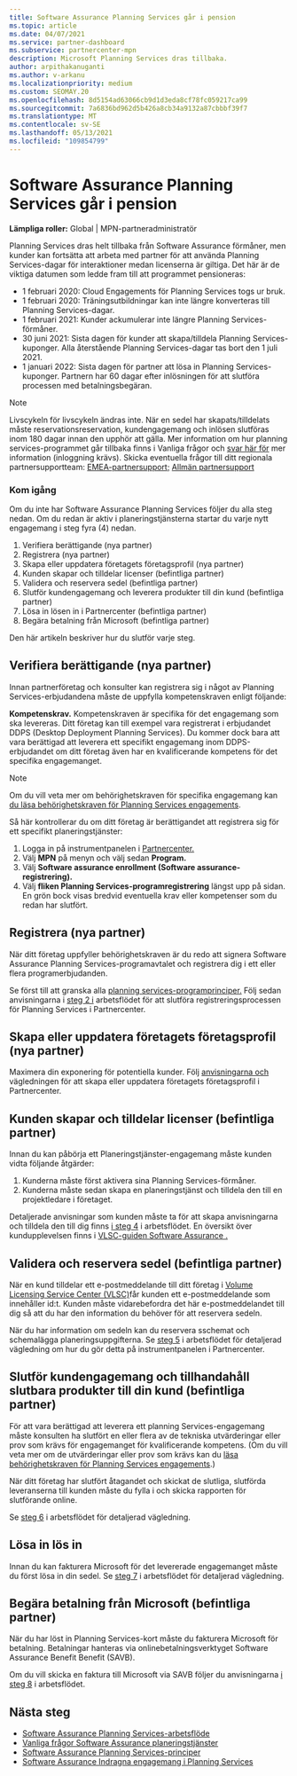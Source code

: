 ```yaml
---
title: Software Assurance Planning Services går i pension
ms.topic: article
ms.date: 04/07/2021
ms.service: partner-dashboard
ms.subservice: partnercenter-mpn
description: Microsoft Planning Services dras tillbaka.
author: arpithakanuganti
ms.author: v-arkanu
ms.localizationpriority: medium
ms.custom: SEOMAY.20
ms.openlocfilehash: 8d5154ad63066cb9d1d3eda8cf78fc059217ca99
ms.sourcegitcommit: 7a6836bd962d5b426a8cb34a9132a87cbbbf39f7
ms.translationtype: MT
ms.contentlocale: sv-SE
ms.lasthandoff: 05/13/2021
ms.locfileid: "109854799"
---
```

# <a name="software-assurance-planning-services-retirement"></a>Software Assurance Planning Services går i pension

**Lämpliga roller:** Global | MPN-partneradministratör


Planning Services dras helt tillbaka från Software Assurance förmåner, men kunder kan fortsätta att arbeta med partner för att använda Planning Services-dagar för interaktioner medan licenserna är giltiga. Det här är de viktiga datumen som ledde fram till att programmet pensioneras: 

- 1 februari 2020: Cloud Engagements för Planning Services togs ur bruk.  
- 1 februari 2020: Träningsutbildningar kan inte längre konverteras till Planning Services-dagar.  
- 1 februari 2021: Kunder ackumulerar inte längre Planning Services-förmåner. 
- 30 juni 2021: Sista dagen för kunder att skapa/tilldela Planning Services-kuponger. Alla återstående Planning Services-dagar tas bort den 1 juli 2021.
- 1 januari 2022: Sista dagen för partner att lösa in Planning Services-kuponger. Partnern har 60 dagar efter inlösningen för att slutföra processen med betalningsbegäran.  

>[!NOTE]
>Livscykeln för livscykeln ändras inte. När en sedel har skapats/tilldelats måste reservationsreservation, kundengagemang och inlösen slutföras inom 180 dagar innan den upphör att gälla.  Mer information om hur planning services-programmet går tillbaka finns i Vanliga frågor och [svar här för](https://partner.microsoft.com/resources/collection/software-assurance-benefit-changes#/) mer information (inloggning krävs).  Skicka eventuella frågor till ditt regionala partnersupportteam: [EMEA-partnersupport;](mailto:savoucher@msdirectservices.com) [Allmän partnersupport](https://partner.microsoft.com/dashboard/support/servicerequests)


### <a name="get-started"></a>Kom igång

Om du inte har Software Assurance Planning Services följer du alla steg nedan. Om du redan är aktiv i planeringstjänsterna startar du varje nytt engagemang i steg fyra (4) nedan.

1. Verifiera berättigande (nya partner)
2. Registrera (nya partner)
3. Skapa eller uppdatera företagets företagsprofil (nya partner)
4. Kunden skapar och tilldelar licenser (befintliga partner)
5. Validera och reservera sedel (befintliga partner)
6. Slutför kundengagemang och leverera produkter till din kund (befintliga partner)
7. Lösa in lösen in i Partnercenter (befintliga partner)
8. Begära betalning från Microsoft (befintliga partner)

Den här artikeln beskriver hur du slutför varje steg.

## <a name="verify-eligibility-new-partners"></a>Verifiera berättigande (nya partner)

Innan partnerföretag och konsulter kan registrera sig i något av Planning Services-erbjudandena måste de uppfylla kompetenskraven enligt följande:

**Kompetenskrav.** Kompetenskraven är specifika för det engagemang som ska levereras. Ditt företag kan till exempel vara registrerat i erbjudandet DDPS (Desktop Deployment Planning Services). Du kommer dock bara att vara berättigad att leverera ett specifikt engagemang inom DDPS-erbjudandet om ditt företag även har en kvalificerande kompetens för det specifika engagemanget.

>[!NOTE]
> Om du vill veta mer om behörighetskraven för specifika engagemang kan [du läsa behörighetskraven för Planning Services engagements](software-assurance-dps-requirements.md).

Så här kontrollerar du om ditt företag är berättigandet att registrera sig för ett specifikt planeringstjänster:

1. Logga in på instrumentpanelen i [Partnercenter.](https://partner.microsoft.com/dashboard/home)
2. Välj **MPN** på menyn och välj sedan **Program.**
3. Välj **Software assurance enrollment (Software assurance-registrering).**
4. Välj **fliken Planning Services-programregistrering** längst upp på sidan. En grön bock visas bredvid eventuella krav eller kompetenser som du redan har slutfört.

## <a name="enroll-new-partners"></a>Registrera (nya partner)

När ditt företag uppfyller behörighetskraven är du redo att signera Software Assurance Planning Services-programavtalet och registrera dig i ett eller flera programerbjudanden.

Se först till att granska alla [planning services-programprinciper.](https://go.microsoft.com/fwlink/?linkid=2115984) Följ sedan anvisningarna i [steg 2 i](https://go.microsoft.com/fwlink/?linkid=2115983) arbetsflödet för att slutföra registreringsprocessen för Planning Services i Partnercenter.


## <a name="create-or-update-your-companys-business-profile-new-partners"></a>Skapa eller uppdatera företagets företagsprofil (nya partner)

Maximera din exponering för potentiella kunder. Följ [anvisningarna och](create-a-marketing-profile.md) vägledningen för att skapa eller uppdatera företagets företagsprofil i Partnercenter.

## <a name="customer-creates-and-assigns-voucher-existing-partners"></a>Kunden skapar och tilldelar licenser (befintliga partner)

Innan du kan påbörja ett Planeringstjänster-engagemang måste kunden vidta följande åtgärder:

1. Kunderna måste först aktivera sina Planning Services-förmåner.
2. Kunderna måste sedan skapa en planeringstjänst och tilldela den till en projektledare i företaget.

Detaljerade anvisningar som kunden måste ta för att skapa anvisningarna och tilldela den till dig finns [i steg 4](https://go.microsoft.com/fwlink/?linkid=2115983) i arbetsflödet. En översikt över kundupplevelsen finns i [VLSC-guiden Software Assurance .](https://download.microsoft.com/download/A/7/D/A7D04694-1B1E-4B18-918F-0EDCD43BA2E5/VLSC-Software-Assurance-Guide_en-US.pdf)

## <a name="validate-and-reserve-voucher-existing-partners"></a>Validera och reservera sedel (befintliga partner)

När en kund tilldelar ett e-postmeddelande till ditt företag i [Volume Licensing Service Center (VLSC)](https://www.microsoft.com/Licensing/servicecenter/default.aspx)får kunden ett e-postmeddelande som innehåller id:t. Kunden måste vidarebefordra det här e-postmeddelandet till dig så att du har den information du behöver för att reservera sedeln.

När du har information om sedeln kan du reservera sschemat och schemalägga planeringsuppgifterna. Se [steg 5](https://go.microsoft.com/fwlink/?linkid=2115983) i arbetsflödet för detaljerad vägledning om hur du gör detta på instrumentpanelen i Partnercenter.

## <a name="complete-engagement-and-provide-deliverables-to-your-customer-existing-partners"></a>Slutför kundengagemang och tillhandahåll slutbara produkter till din kund (befintliga partner)

För att vara berättigad att leverera ett planning Services-engagemang måste konsulten ha slutfört en eller flera av de tekniska utvärderingar eller prov som krävs för engagemanget för kvalificerande kompetens. (Om du vill veta mer om de utvärderingar eller prov som krävs kan du [läsa behörighetskraven för Planning Services engagements](software-assurance-dps-requirements.md).)

När ditt företag har slutfört åtagandet och skickat de slutliga, slutförda leveranserna till kunden måste du fylla i och skicka rapporten för slutförande online.

Se [steg 6](https://go.microsoft.com/fwlink/?linkid=2115983) i arbetsflödet för detaljerad vägledning.

## <a name="redeem-voucher"></a>Lösa in lös in

Innan du kan fakturera Microsoft för det levererade engagemanget måste du först lösa in din sedel. Se [steg 7](https://go.microsoft.com/fwlink/?linkid=2115983) i arbetsflödet för detaljerad vägledning.

## <a name="request-payment-from-microsoft-existing-partners"></a>Begära betalning från Microsoft (befintliga partner)

När du har löst in Planning Services-kort måste du fakturera Microsoft för betalning. Betalningar hanteras via onlinebetalningsverktyget Software Assurance Benefit Benefit (SAVB).

Om du vill skicka en faktura till Microsoft via SAVB följer du anvisningarna [i steg 8](https://go.microsoft.com/fwlink/?linkid=2115983) i arbetsflödet.

## <a name="next-steps"></a>Nästa steg

- [Software Assurance Planning Services-arbetsflöde](https://go.microsoft.com/fwlink/?linkid=2115983)
- [Vanliga frågor Software Assurance planeringstjänster](https://go.microsoft.com/fwlink/?linkid=2116077)
- [Software Assurance Planning Services-principer](https://go.microsoft.com/fwlink/?linkid=2115984)
- [Software Assurance Indragna engagemang i Planning Services](https://query.prod.cms.rt.microsoft.com/cms/api/am/binary/RE4sln9)
